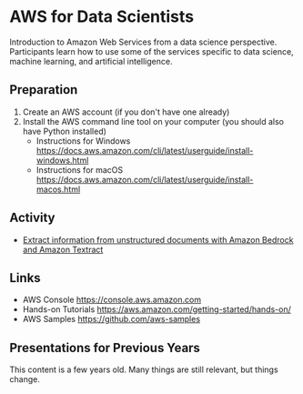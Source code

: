 # AWS for Data Scientists

Introduction to Amazon Web Services from a data science perspective. Participants learn how to use some of the services specific to data science, machine learning, and artificial intelligence.  

## Preparation
1. Create an AWS account (if you don't have one already)
2. Install the AWS command line tool on your computer (you should also have Python installed)
      - Instructions for Windows https://docs.aws.amazon.com/cli/latest/userguide/install-windows.html
      - Instructions for macOS https://docs.aws.amazon.com/cli/latest/userguide/install-macos.html

## Activity
- [Extract information from unstructured documents with Amazon Bedrock and Amazon Textract](https://aws.amazon.com/getting-started/hands-on/extract-text-with-amazon-textract/?ref=gsrchandson)
  
## Links
- AWS Console https://console.aws.amazon.com
- Hands-on Tutorials https://aws.amazon.com/getting-started/hands-on/
- AWS Samples https://github.com/aws-samples


## Presentations for Previous Years
This content is a few years old. Many things are still relevant, but things change.

1.    Introduction to AWS core services for compute, data storage, and access management.
2.    Data Lakes
2.    Hands-on exercise with Amazon Athena
3.    Hands-on exercise with AWS Glue Jobs
4.    Overview of Machine Learning and Artificial Intelligence services
5.    Introduction to Amazon SageMaker
7.    Hands-on exercise with Amazon SageMaker, a suite of tools to build, train, and deploy machine learning models.
8.    Demonstration of pre-trained AWS AI services for text, image, and video analysis. 


